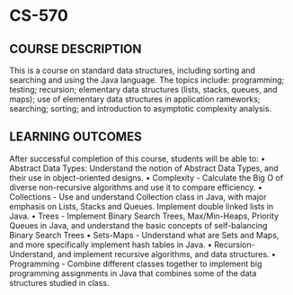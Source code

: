 # CS-570

## COURSE DESCRIPTION
This is a course on standard data structures, including sorting and searching and using the Java language. The topics include: programming; testing; recursion; elementary data structures (lists, stacks, queues, and maps); use of elementary data structures in application rameworks; searching; sorting; and introduction to asymptotic complexity analysis.

## LEARNING OUTCOMES
After successful completion of this course, students will be able to:
• Abstract Data Types: Understand the notion of Abstract Data Types, and their use in object-oriented designs.
• Complexity - Calculate the Big O of diverse non-recursive algorithms and use it to compare efficiency.
• Collections - Use and understand Collection class in Java, with major emphasis on Lists, Stacks and Queues. Implement double linked lists in Java.
• Trees - Implement Binary Search Trees, Max/Min-Heaps, Priority Queues in Java, and understand the basic concepts of self-balancing Binary Search Trees
• Sets-Maps - Understand what are Sets and Maps, and more specifically implement hash tables in Java.
• Recursion- Understand, and implement recursive algorithms, and data structures.
• Programming - Combine different classes together to implement big programming assignments in Java that combines some of the data structures studied in class.

